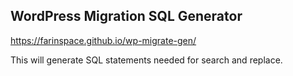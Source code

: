 ## WordPress Migration SQL Generator

https://farinspace.github.io/wp-migrate-gen/

This will generate SQL statements needed for search and replace.



